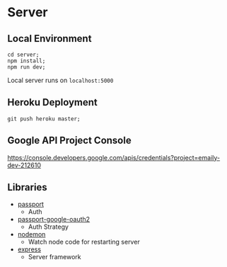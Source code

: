 # Server

## Local Environment
```
cd server;
npm install;
npm run dev;
```

Local server runs on `localhost:5000`

## Heroku Deployment
```
git push heroku master;
```

## Google API Project Console
https://console.developers.google.com/apis/credentials?project=emaily-dev-212610

## Libraries
- [passport](http://www.passportjs.org/)
    - Auth
- [passport-google-oauth2](https://github.com/jaredhanson/passport-google-oauth2)
    - Auth Strategy
- [nodemon](https://github.com/remy/nodemon)
    - Watch node code for restarting server
- [express](https://expressjs.com/)
    - Server framework